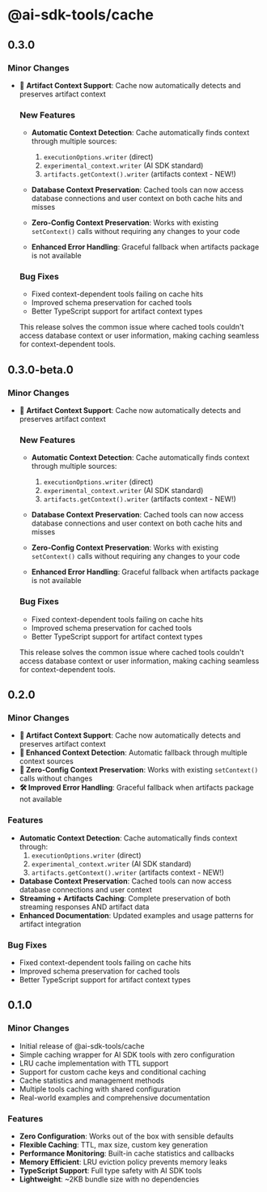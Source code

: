 # @ai-sdk-tools/cache

## 0.3.0

### Minor Changes

- 🎉 **Artifact Context Support**: Cache now automatically detects and preserves artifact context

  ### New Features

  - **Automatic Context Detection**: Cache automatically finds context through multiple sources:

    1. `executionOptions.writer` (direct)
    2. `experimental_context.writer` (AI SDK standard)
    3. `artifacts.getContext().writer` (artifacts context - NEW!)

  - **Database Context Preservation**: Cached tools can now access database connections and user context on both cache hits and misses

  - **Zero-Config Context Preservation**: Works with existing `setContext()` calls without requiring any changes to your code

  - **Enhanced Error Handling**: Graceful fallback when artifacts package is not available

  ### Bug Fixes

  - Fixed context-dependent tools failing on cache hits
  - Improved schema preservation for cached tools
  - Better TypeScript support for artifact context types

  This release solves the common issue where cached tools couldn't access database context or user information, making caching seamless for context-dependent tools.

## 0.3.0-beta.0

### Minor Changes

- 🎉 **Artifact Context Support**: Cache now automatically detects and preserves artifact context

  ### New Features

  - **Automatic Context Detection**: Cache automatically finds context through multiple sources:

    1. `executionOptions.writer` (direct)
    2. `experimental_context.writer` (AI SDK standard)
    3. `artifacts.getContext().writer` (artifacts context - NEW!)

  - **Database Context Preservation**: Cached tools can now access database connections and user context on both cache hits and misses

  - **Zero-Config Context Preservation**: Works with existing `setContext()` calls without requiring any changes to your code

  - **Enhanced Error Handling**: Graceful fallback when artifacts package is not available

  ### Bug Fixes

  - Fixed context-dependent tools failing on cache hits
  - Improved schema preservation for cached tools
  - Better TypeScript support for artifact context types

  This release solves the common issue where cached tools couldn't access database context or user information, making caching seamless for context-dependent tools.

## 0.2.0

### Minor Changes

- **🎉 Artifact Context Support**: Cache now automatically detects and preserves artifact context
- **🔧 Enhanced Context Detection**: Automatic fallback through multiple context sources
- **🚀 Zero-Config Context Preservation**: Works with existing `setContext()` calls without changes
- **🛠️ Improved Error Handling**: Graceful fallback when artifacts package not available

### Features

- **Automatic Context Detection**: Cache automatically finds context through:
  1. `executionOptions.writer` (direct)
  2. `experimental_context.writer` (AI SDK standard)
  3. `artifacts.getContext().writer` (artifacts context - NEW!)
- **Database Context Preservation**: Cached tools can now access database connections and user context
- **Streaming + Artifacts Caching**: Complete preservation of both streaming responses AND artifact data
- **Enhanced Documentation**: Updated examples and usage patterns for artifact integration

### Bug Fixes

- Fixed context-dependent tools failing on cache hits
- Improved schema preservation for cached tools
- Better TypeScript support for artifact context types

## 0.1.0

### Minor Changes

- Initial release of @ai-sdk-tools/cache
- Simple caching wrapper for AI SDK tools with zero configuration
- LRU cache implementation with TTL support
- Support for custom cache keys and conditional caching
- Cache statistics and management methods
- Multiple tools caching with shared configuration
- Real-world examples and comprehensive documentation

### Features

- **Zero Configuration**: Works out of the box with sensible defaults
- **Flexible Caching**: TTL, max size, custom key generation
- **Performance Monitoring**: Built-in cache statistics and callbacks
- **Memory Efficient**: LRU eviction policy prevents memory leaks
- **TypeScript Support**: Full type safety with AI SDK tools
- **Lightweight**: ~2KB bundle size with no dependencies
